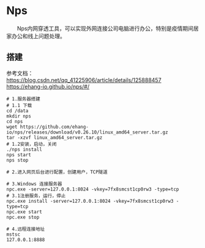 # Nps
&emsp;&emsp;Nps内网穿透工具，可以实现外网连接公司电脑进行办公，特别是疫情期间居家办公和线上问题处理。

## 搭建
参考文档：  
<https://blog.csdn.net/qq_41225906/article/details/125888457>  
<https://ehang-io.github.io/nps/#/>
```shell script
# 1.服务器搭建
# 1.1 下载
cd /data
mkdir nps
cd nps
wget https://github.com/ehang-io/nps/releases/download/v0.26.10/linux_amd64_server.tar.gz
tar -xzvf linux_amd64_server.tar.gz
# 1.2安装，启动，关闭
./nps install
nps start
nps stop

# 2.进入网页后台进行配置，创建用户，TCP隧道

# 3.Windows 连接服务器
npc.exe -server=127.0.0.1:8024 -vkey=7fx8smcst1cp0rw3 -type=tcp
# 3.1注册服务，运行，停止
npc.exe install -server=127.0.0.1:8024 -vkey=7fx8smcst1cp0rw3 -type=tcp
npc.exe start
npc.exe stop

# 4.远程连接地址
mstsc
127.0.0.1:8888     
```
